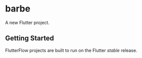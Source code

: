 # barbe

A new Flutter project.

## Getting Started

FlutterFlow projects are built to run on the Flutter _stable_ release.
